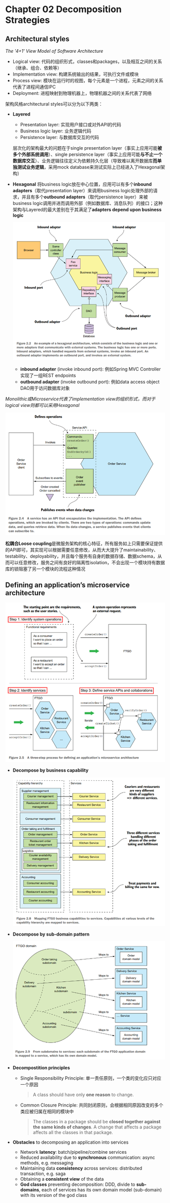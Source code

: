 # Chapter 02 Decomposition Strategies

## Architectural styles

*The '4+1' View Model of Software Architecture*

- Logical view: 代码的组织形式，classes和packages，以及相互之间的关系（继承、组合、依赖等）
- Implementation view: 构建系统输出的结果，可执行文件或模块
- Process view: 模块在运行时的视图，每个元素是一个进程，元素之间的关系代表了进程间通信IPC
- Deployment: 进程映射到物理机器上，物理机器之间的关系代表了网络

架构风格architectural styles可以分为以下两类：

- **Layered**
  - Presentation layer: 实现用户接口或对外API的代码
  - Business logic layer: 业务逻辑代码
  - Persistence layer: 与数据库交互的代码
  
  层次化的架构最大的问题在于single presentation layer（事实上应用可能**被多个外部系统调用**）、single persistence layer（事实上应用可能**与不止一个数据库交互**）、业务逻辑往往定义为依赖持久化层（导致难以离开数据库**而单独测试业务逻辑**，采用mock database来测试实际上已经进入了Hexagonal架构）
- **Hexagonal**
  将business logic放在中心位置，应用可以有多个**inbound adapters**（取代presentation layer）来调用business logic处理外部的请求，并且有多个**outbound adapters**（取代persistence layer）来被business logic调用并进而调用外部（例如数据库、消息队列）的接口；这种架构与Layered的最大差别在于其满足了**adapters depend upon business logic**

  ![02.02](images/02.02.png)

  - **inbound adapter** (invoke inbound port): 例如Spring MVC Controller实现了一组REST endpoints
  - **outbound adapter** (invoke outbound port): 例如data access object DAO用于访问数据库对象

*Monolithic或Microservice代表了implementation view的组织形式，而对于logical view则都可以采用Hexagonal*

![02.04](images/02.04.png)

**松耦合Loose coupling**是微服务架构的核心特征，所有服务如上只需要保证提供的API即可，其实现可以根据需要任意修改，从而大大提升了maintainability、testability、deployability，并且每个服务有自身的数据存储、数据schema，从而可以任意修改，服务之间有良好的隔离性isolation，不会出现一个模块持有数据库的锁阻塞了另一个模块的流程这种情况

## Defining an application’s microservice architecture

![02.05](images/02.05.png)

- **Decompose by business capability**

  ![02.08](images/02.08.png)

- **Decompose by sub-domain pattern**

  ![02.09](images/02.09.png)

- **Decompostition principles**
  - Single Responsibility Principle: 单一责任原则，一个类的变化应只对应一个原因
    > A class should have only **one reason** to change.
  - Common Closure Principle: 共同封闭原则，会根据相同原因改变的多个类应被归属在相同的模块中
    > The classes in a package should be **closed together against the same kinds of changes**. A change that affects a package affects all the classes in that package.

- **Obstacles** to decomposing an application into services
  - Network **latency**: batch/pipeline/combine services
  - Reduced availability due to **synchronous** communication: async methods, e.g. messaging
  - Maintaining data **consistency** across services: distributed transaction, e.g. saga
  - Obtaining a **consistent view** of the data
  - **God classes** preventing decomposition: DDD, divide to **sub-domains**, each of services has its own domain model (sub-domain) with its version of the god class
